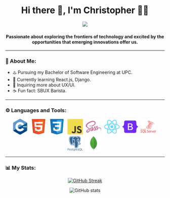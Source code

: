 <div id="header" align="center">
  <h1>Hi there 👋, I'm Christopher 👨‍💻</h1>
  <img src="https://64.media.tumblr.com/54805606e41234da265775f4ee8631ef/41d4a35f37c5abf1-f6/s1280x1920/c86995ddee2840dabfff99995367a58ed1382687.gif" width="600"  />
  <h4>Passionate about exploring the frontiers of technology and excited by the opportunities that emerging innovations offer us.</h4>
</div>

---

<h3 align="left">💭 About Me:</h3>
<ul>
  <li>♨️ Pursuing my Bachelor of Software Engineering at UPC.</li>
  <li>🌱 Currently learning React.js, Django.</li>
  <li>🤔 Inquiring more about UX/UI.</li>
  <li>☕ Fun fact: SBUX Barista.</li>
</ul>

---

<h3 align="left">⚙ Languages and Tools:</h3>
<div align="center">
  <img src="https://github.com/devicons/devicon/blob/master/icons/cplusplus/cplusplus-original.svg" title="C++" width="50" height="50" />&nbsp
  <img src="https://github.com/devicons/devicon/blob/master/icons/html5/html5-original.svg" title="HTML5" width="50" height="50" />&nbsp
  <img src="https://github.com/devicons/devicon/blob/master/icons/css3/css3-original.svg" title="CSS" width="50" height="50" />&nbsp
  <img src="https://github.com/devicons/devicon/blob/master/icons/javascript/javascript-original.svg" title="JavaScript" width="50" height="50" />&nbsp
  <img src="https://github.com/devicons/devicon/blob/master/icons/sass/sass-original.svg" title="Sass" width="50" height="50" />&nbsp
  <img src="https://github.com/devicons/devicon/blob/master/icons/react/react-original.svg" title="React" width="50" height="50" />&nbsp
  <img src="https://github.com/devicons/devicon/blob/master/icons/bootstrap/bootstrap-plain.svg" title="Bootstrap" width="50" height="50"/>&nbsp
  <img src="https://github.com/devicons/devicon/blob/master/icons/microsoftsqlserver/microsoftsqlserver-plain-wordmark.svg" title="SQL Server" width="50" height="50" />&nbsp
  <img src="https://github.com/devicons/devicon/blob/master/icons/postgresql/postgresql-plain-wordmark.svg" title="PostgreSQL" width="50" height="50" />&nbsp
  <img src="https://github.com/devicons/devicon/blob/master/icons/mongodb/mongodb-original.svg" title="MongoDB" width="50" height="50" />&nbsp
</div>

---

<h3 align="left">📊 My Stats:</h3> 
<div align="center">
  
[![GitHub Streak](https://streak-stats.demolab.com?user=ChrisByBits&theme=radical&border_radius=20&card_width=600)](https://git.io/streak-stats)

![GitHub stats](https://github-readme-stats.vercel.app/api?username=ChrisByBits&show_icons=true&theme=radical&card_width=600px&border_radius=20)

</div>
<!--
**ChrisByBits/ChrisByBits** is a ✨ _special_ ✨ repository because its `README.md` (this file) appears on your GitHub profile.

Here are some ideas to get you started:

- 🔭 I’m currently working on ...
- 🌱 I’m currently learning ...
- 👯 I’m looking to collaborate on ...
- 🤔 I’m looking for help with ...
- 💬 Ask me about ...
- 📫 How to reach me: ...
- 😄 Pronouns: ...
- ⚡ Fun fact: ...
-->
